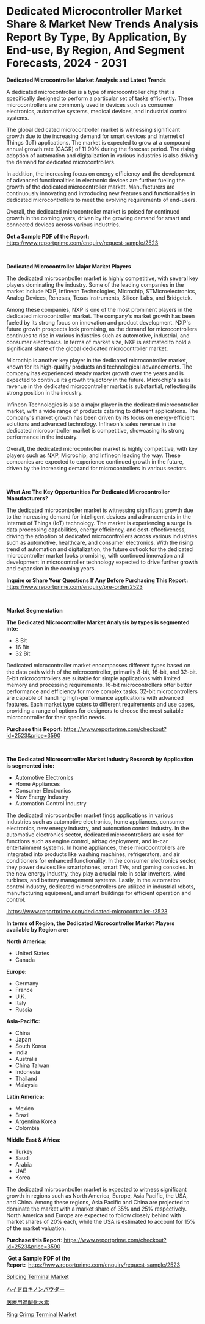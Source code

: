 <p><h1>Dedicated Microcontroller Market Share & Market New Trends Analysis Report By Type, By Application, By End-use, By Region, And Segment Forecasts, 2024 - 2031</h1></p><p><strong>Dedicated Microcontroller Market Analysis and Latest Trends</strong></p>
<p><p>A dedicated microcontroller is a type of microcontroller chip that is specifically designed to perform a particular set of tasks efficiently. These microcontrollers are commonly used in devices such as consumer electronics, automotive systems, medical devices, and industrial control systems.</p><p>The global dedicated microcontroller market is witnessing significant growth due to the increasing demand for smart devices and Internet of Things (IoT) applications. The market is expected to grow at a compound annual growth rate (CAGR) of 11.90% during the forecast period. The rising adoption of automation and digitalization in various industries is also driving the demand for dedicated microcontrollers.</p><p>In addition, the increasing focus on energy efficiency and the development of advanced functionalities in electronic devices are further fueling the growth of the dedicated microcontroller market. Manufacturers are continuously innovating and introducing new features and functionalities in dedicated microcontrollers to meet the evolving requirements of end-users.</p><p>Overall, the dedicated microcontroller market is poised for continued growth in the coming years, driven by the growing demand for smart and connected devices across various industries.</p></p>
<p><strong>Get a Sample PDF of the Report:&nbsp;</strong> <a href="https://www.reportprime.com/enquiry/request-sample/2523">https://www.reportprime.com/enquiry/request-sample/2523</a></p>
<p>&nbsp;</p>
<p><strong>Dedicated Microcontroller Major Market Players</strong></p>
<p><p>The dedicated microcontroller market is highly competitive, with several key players dominating the industry. Some of the leading companies in the market include NXP, Infineon Technologies, Microchip, STMicroelectronics, Analog Devices, Renesas, Texas Instruments, Silicon Labs, and Bridgetek.</p><p>Among these companies, NXP is one of the most prominent players in the dedicated microcontroller market. The company's market growth has been fueled by its strong focus on innovation and product development. NXP's future growth prospects look promising, as the demand for microcontrollers continues to rise in various industries such as automotive, industrial, and consumer electronics. In terms of market size, NXP is estimated to hold a significant share of the global dedicated microcontroller market.</p><p>Microchip is another key player in the dedicated microcontroller market, known for its high-quality products and technological advancements. The company has experienced steady market growth over the years and is expected to continue its growth trajectory in the future. Microchip's sales revenue in the dedicated microcontroller market is substantial, reflecting its strong position in the industry.</p><p>Infineon Technologies is also a major player in the dedicated microcontroller market, with a wide range of products catering to different applications. The company's market growth has been driven by its focus on energy-efficient solutions and advanced technology. Infineon's sales revenue in the dedicated microcontroller market is competitive, showcasing its strong performance in the industry.</p><p>Overall, the dedicated microcontroller market is highly competitive, with key players such as NXP, Microchip, and Infineon leading the way. These companies are expected to experience continued growth in the future, driven by the increasing demand for microcontrollers in various sectors.</p></p>
<p>&nbsp;</p>
<p><strong>What Are The Key Opportunities For Dedicated Microcontroller Manufacturers?</strong></p>
<p><p>The dedicated microcontroller market is witnessing significant growth due to the increasing demand for intelligent devices and advancements in the Internet of Things (IoT) technology. The market is experiencing a surge in data processing capabilities, energy efficiency, and cost-effectiveness, driving the adoption of dedicated microcontrollers across various industries such as automotive, healthcare, and consumer electronics. With the rising trend of automation and digitalization, the future outlook for the dedicated microcontroller market looks promising, with continued innovation and development in microcontroller technology expected to drive further growth and expansion in the coming years.</p></p>
<p><strong>Inquire or Share Your Questions If Any Before Purchasing This Report:</strong> <a href="https://www.reportprime.com/enquiry/pre-order/2523">https://www.reportprime.com/enquiry/pre-order/2523</a></p>
<p>&nbsp;</p>
<p><strong>Market Segmentation</strong></p>
<p><strong>The Dedicated Microcontroller Market Analysis by types is segmented into:</strong></p>
<p><ul><li>8 Bit</li><li>16 Bit</li><li>32 Bit</li></ul></p>
<p><p>Dedicated microcontroller market encompasses different types based on the data path width of the microcontroller, primarily 8-bit, 16-bit, and 32-bit. 8-bit microcontrollers are suitable for simple applications with limited memory and processing requirements. 16-bit microcontrollers offer better performance and efficiency for more complex tasks. 32-bit microcontrollers are capable of handling high-performance applications with advanced features. Each market type caters to different requirements and use cases, providing a range of options for designers to choose the most suitable microcontroller for their specific needs.</p></p>
<p><strong>Purchase this Report:&nbsp;</strong><a href="https://www.reportprime.com/checkout?id=2523&price=3590">https://www.reportprime.com/checkout?id=2523&price=3590</a></p>
<p>&nbsp;</p>
<p><strong>The Dedicated Microcontroller Market Industry Research by Application is segmented into:</strong></p>
<p><ul><li>Automotive Electronics</li><li>Home Appliances</li><li>Consumer Electronics</li><li>New Energy Industry</li><li>Automation Control Industry</li></ul></p>
<p><p>The dedicated microcontroller market finds applications in various industries such as automotive electronics, home appliances, consumer electronics, new energy industry, and automation control industry. In the automotive electronics sector, dedicated microcontrollers are used for functions such as engine control, airbag deployment, and in-car entertainment systems. In home appliances, these microcontrollers are integrated into products like washing machines, refrigerators, and air conditioners for enhanced functionality. In the consumer electronics sector, they power devices like smartphones, smart TVs, and gaming consoles. In the new energy industry, they play a crucial role in solar inverters, wind turbines, and battery management systems. Lastly, in the automation control industry, dedicated microcontrollers are utilized in industrial robots, manufacturing equipment, and smart buildings for efficient operation and control.</p></p>
<p><a href="https://www.reportprime.com/dedicated-microcontroller-r2523">&nbsp;https://www.reportprime.com/dedicated-microcontroller-r2523</a></p>
<p><strong>In terms of Region, the Dedicated Microcontroller Market Players available by Region are:</strong></p>
<p>
    <p> <strong> North America: </strong>
        <ul>
            <li>United States</li>
            <li>Canada</li>
        </ul>
        </p> 
    <p> <strong> Europe: </strong>
        <ul>
            <li>Germany</li>
            <li>France</li>
            <li>U.K.</li>
            <li>Italy</li>
            <li>Russia</li>
        </ul>
        </p> 
    <p> <strong> Asia-Pacific: </strong>
        <ul>
            <li>China</li>
            <li>Japan</li>
            <li>South Korea</li>
            <li>India</li>
            <li>Australia</li>
            <li>China Taiwan</li>
            <li>Indonesia</li>
            <li>Thailand</li>
            <li>Malaysia</li>
        </ul>
        </p> 
    <p> <strong> Latin America: </strong>
        <ul>
            <li>Mexico</li>
            <li>Brazil</li>
            <li>Argentina Korea</li>
            <li>Colombia</li>
        </ul>
        </p> 
    <p> <strong> Middle East & Africa: </strong>
        <ul>
            <li>Turkey</li>
            <li>Saudi</li>
            <li>Arabia</li>
            <li>UAE</li>
            <li>Korea</li>
        </ul>
    </p>
    </p>
<p><p>The dedicated microcontroller market is expected to witness significant growth in regions such as North America, Europe, Asia Pacific, the USA, and China. Among these regions, Asia Pacific and China are projected to dominate the market with a market share of 35% and 25% respectively. North America and Europe are expected to follow closely behind with market shares of 20% each, while the USA is estimated to account for 15% of the market valuation.</p></p>
<p><strong>Purchase this Report: </strong><a href="https://www.reportprime.com/checkout?id=2523&price=3590">https://www.reportprime.com/checkout?id=2523&price=3590</a></p>
<p>&nbsp;<strong>Get a Sample PDF of the Report:&nbsp;&nbsp;</strong><a href="https://www.reportprime.com/enquiry/request-sample/2523">https://www.reportprime.com/enquiry/request-sample/2523</a></p>
<p><strong></strong></p>
<p><p><a href="https://github.com/NikolasKirlin2023/Market-Research-Report-List-1/blob/main/splicing-terminal-market.md">Splicing Terminal Market</a></p><p><a href="https://github.com/FredaJerde/Market-Research-Report-List-1/blob/main/593525772345.md">ハイドロキノンパウダー</a></p><p><a href="https://github.com/mares423/Market-Research-Report-List-1/blob/main/351914372344.md">医療用過酸化水素</a></p><p><a href="https://github.com/LeilaniWyman2021/Market-Research-Report-List-1/blob/main/ring-crimp-terminal-market.md">Ring Crimp Terminal Market</a></p></p>
